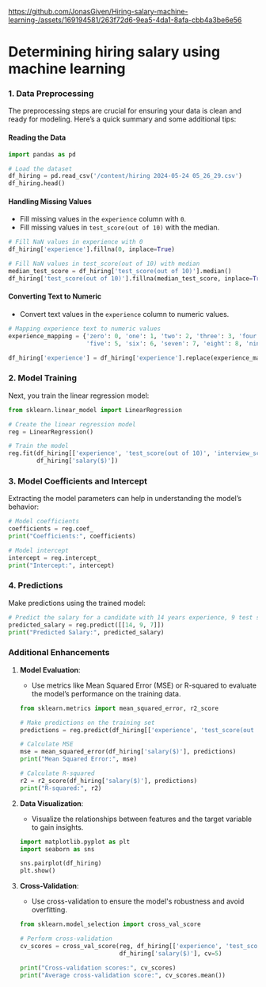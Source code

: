 https://github.com/JonasGiven/Hiring-salary-machine-learning-/assets/169194581/263f72d6-9ea5-4da1-8afa-cbb4a3be6e56

# Determining hiring salary using machine learning

### 1. Data Preprocessing

The preprocessing steps are crucial for ensuring your data is clean and ready for modeling. Here’s a quick summary and some additional tips:

#### Reading the Data
```python
import pandas as pd

# Load the dataset
df_hiring = pd.read_csv('/content/hiring 2024-05-24 05_26_29.csv')
df_hiring.head()
```

#### Handling Missing Values
- Fill missing values in the `experience` column with `0`.
- Fill missing values in `test_score(out of 10)` with the median.

```python
# Fill NaN values in experience with 0
df_hiring['experience'].fillna(0, inplace=True)

# Fill NaN values in test_score(out of 10) with median
median_test_score = df_hiring['test_score(out of 10)'].median()
df_hiring['test_score(out of 10)'].fillna(median_test_score, inplace=True)
```

#### Converting Text to Numeric
- Convert text values in the `experience` column to numeric values.

```python
# Mapping experience text to numeric values
experience_mapping = {'zero': 0, 'one': 1, 'two': 2, 'three': 3, 'four': 4,
                      'five': 5, 'six': 6, 'seven': 7, 'eight': 8, 'nine': 9, 'ten': 10, 'eleven': 11}

df_hiring['experience'] = df_hiring['experience'].replace(experience_mapping).astype(int)
```

### 2. Model Training

Next, you train the linear regression model:

```python
from sklearn.linear_model import LinearRegression

# Create the linear regression model
reg = LinearRegression()

# Train the model
reg.fit(df_hiring[['experience', 'test_score(out of 10)', 'interview_score(out of 10)']],
        df_hiring['salary($)'])
```

### 3. Model Coefficients and Intercept

Extracting the model parameters can help in understanding the model’s behavior:

```python
# Model coefficients
coefficients = reg.coef_
print("Coefficients:", coefficients)

# Model intercept
intercept = reg.intercept_
print("Intercept:", intercept)
```

### 4. Predictions

Make predictions using the trained model:

```python
# Predict the salary for a candidate with 14 years experience, 9 test score, and 7 interview score
predicted_salary = reg.predict([[14, 9, 7]])
print("Predicted Salary:", predicted_salary)
```

### Additional Enhancements

1. **Model Evaluation**:
   - Use metrics like Mean Squared Error (MSE) or R-squared to evaluate the model’s performance on the training data.
   ```python
   from sklearn.metrics import mean_squared_error, r2_score

   # Make predictions on the training set
   predictions = reg.predict(df_hiring[['experience', 'test_score(out of 10)', 'interview_score(out of 10)']])

   # Calculate MSE
   mse = mean_squared_error(df_hiring['salary($)'], predictions)
   print("Mean Squared Error:", mse)

   # Calculate R-squared
   r2 = r2_score(df_hiring['salary($)'], predictions)
   print("R-squared:", r2)
   ```

2. **Data Visualization**:
   - Visualize the relationships between features and the target variable to gain insights.
   ```python
   import matplotlib.pyplot as plt
   import seaborn as sns

   sns.pairplot(df_hiring)
   plt.show()
   ```

3. **Cross-Validation**:
   - Use cross-validation to ensure the model's robustness and avoid overfitting.
   ```python
   from sklearn.model_selection import cross_val_score

   # Perform cross-validation
   cv_scores = cross_val_score(reg, df_hiring[['experience', 'test_score(out of 10)', 'interview_score(out of 10)']],
                               df_hiring['salary($)'], cv=5)

   print("Cross-validation scores:", cv_scores)
   print("Average cross-validation score:", cv_scores.mean())
   ```
